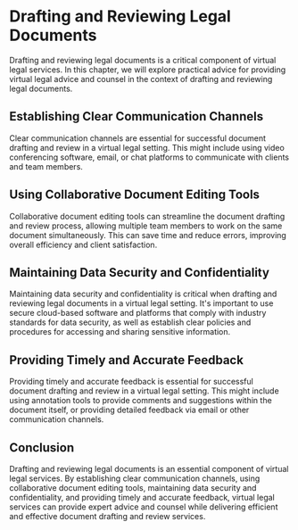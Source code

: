 # Drafting and Reviewing Legal Documents

Drafting and reviewing legal documents is a critical component of virtual legal services. In this chapter, we will explore practical advice for providing virtual legal advice and counsel in the context of drafting and reviewing legal documents.

Establishing Clear Communication Channels
-----------------------------------------

Clear communication channels are essential for successful document drafting and review in a virtual legal setting. This might include using video conferencing software, email, or chat platforms to communicate with clients and team members.

Using Collaborative Document Editing Tools
------------------------------------------

Collaborative document editing tools can streamline the document drafting and review process, allowing multiple team members to work on the same document simultaneously. This can save time and reduce errors, improving overall efficiency and client satisfaction.

Maintaining Data Security and Confidentiality
---------------------------------------------

Maintaining data security and confidentiality is critical when drafting and reviewing legal documents in a virtual legal setting. It's important to use secure cloud-based software and platforms that comply with industry standards for data security, as well as establish clear policies and procedures for accessing and sharing sensitive information.

Providing Timely and Accurate Feedback
--------------------------------------

Providing timely and accurate feedback is essential for successful document drafting and review in a virtual legal setting. This might include using annotation tools to provide comments and suggestions within the document itself, or providing detailed feedback via email or other communication channels.

Conclusion
----------

Drafting and reviewing legal documents is an essential component of virtual legal services. By establishing clear communication channels, using collaborative document editing tools, maintaining data security and confidentiality, and providing timely and accurate feedback, virtual legal services can provide expert advice and counsel while delivering efficient and effective document drafting and review services.


